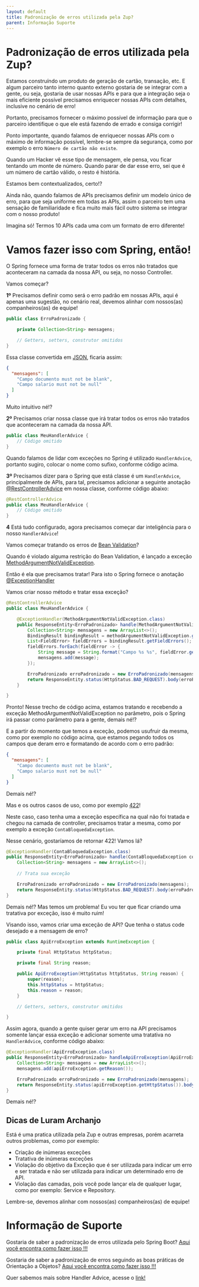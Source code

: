 ```yaml
---
layout: default
title: Padronização de erros utilizada pela Zup? 
parent: Informação Suporte
---
```

# Padronização de erros utilizada pela Zup?

Estamos construíndo um produto de geração de cartão, transação, etc. E algum parceiro tanto interno quanto externo gostaria 
de se integrar com a gente, ou seja, gostaria de usar nossas APIs e para que a integração seja o mais eficiente possível 
precisamos enriquecer nossas APIs com detalhes, inclusive no cenário de erro!

Portanto, precisamos fornecer o máximo possível de informação para que o parceiro identifique o que ele 
está fazendo de errado e consiga corrigir!

Ponto importante, quando falamos de enriquecer nossas APIs com o máximo de informação possível, lembre-se sempre da 
segurança, como por exemplo o erro `Número de cartão não existe`.

Quando um Hacker vê esse tipo de mensagem, ele pensa, vou ficar tentando um monte de número. Quando parar de dar esse 
erro, sei que é um número de cartão válido, o resto é história.

Estamos bem contextualizados, certo!?

Ainda não, quando falamos de APIs precisamos definir um modelo único de erro, para que seja uniforme em todas as APIs, 
assim o parceiro tem uma sensação de familiaridade e fica muito mais fácil outro sistema se integrar com o nosso produto!

Imagina só! Termos 10 APIs cada uma com um formato de erro diferente!

# Vamos fazer isso com Spring, então!
  
O Spring fornece uma forma de tratar todos os erros não tratados que aconteceram na camada da nossa API, ou seja, no 
nosso Controller.

Vamos começar?

**1º** Precisamos definir como será o erro padrão em nossas APIs, aqui é apenas uma sugestão, no cenário real, devemos alinhar 
com nossos(as) companheiros(as) de equipe!

```java
public class ErroPadronizado {

    private Collection<String> mensagens;

    // Getters, setters, construtor omitidos
}
```

Essa classe convertida em [JSON](https://www.json.org/json-en.html), ficaria assim:

```json
{
  "mensagens": [
    "Campo documento must not be blank",
    "Campo salario must not be null"
  ]
}
```

Muito intuitivo né!?

**2º** Precisamos criar nossa classe que irá tratar todos os erros não tratados que aconteceram na camada da nossa API.

```java
public class MeuHandlerAdvice {
    // Código omitido
}
```

Quando falamos de lidar com exceções no Spring é utilizado `HandlerAdvice`, portanto sugiro, colocar o nome como sufixo, 
conforme código acima.

**3º** Precisamos dizer para o Spring que está classe é um `HandlerAdvice`, principalmente de APIs, para tal, precisamos 
adicionar a seguinte anotação [@RestControllerAdvice](https://docs.spring.io/spring/docs/current/javadoc-api/org/springframework/web/bind/annotation/RestControllerAdvice.html) 
em nossa classe, conforme código abaixo:

```java
@RestControllerAdvice
public class MeuHandlerAdvice {
    // Código omitido
}
```

**4** Está tudo configurado, agora precisamos começar dar inteligência para o nosso `HandlerAdvice`!

Vamos começar tratando os erros de [Bean Validation](../informacao_suporte/bean-validation.md)?

Quando é violado alguma restrição do Bean Validation, é lançado a exceção [MethodArgumentNotValidException](https://docs.spring.io/spring-framework/docs/current/javadoc-api/org/springframework/web/bind/MethodArgumentNotValidException.html).

Então é ela que precisamos tratar! Para isto o Spring fornece o anotação [@ExceptionHandler](https://docs.spring.io/spring-framework/docs/current/javadoc-api/org/springframework/web/bind/annotation/ExceptionHandler.html)

Vamos criar nosso método e tratar essa exceção?

```java
@RestControllerAdvice
public class MeuHandlerAdvice {

    @ExceptionHandler(MethodArgumentNotValidException.class)
    public ResponseEntity<ErroPadronizado> handle(MethodArgumentNotValidException methodArgumentNotValidException) {
        Collection<String> mensagens = new ArrayList<>();
        BindingResult bindingResult = methodArgumentNotValidException.getBindingResult();
        List<FieldError> fieldErrors = bindingResult.getFieldErrors();
        fieldErrors.forEach(fieldError -> {
            String message = String.format("Campo %s %s", fieldError.getField(), fieldError.getDefaultMessage());
            mensagens.add(message);
        });

        ErroPadronizado erroPadronizado = new ErroPadronizado(mensagens);
        return ResponseEntity.status(HttpStatus.BAD_REQUEST).body(erroPadronizado);
    }

}
```

Pronto! Nesse trecho de código acima, estamos tratando e recebendo a exceção MethodArgumentNotValidException no parâmetro, 
pois o Spring irá passar como parâmetro para a gente, demais né!?

E a partir do momento que temos a exceção, podemos usufruir da mesma, como por exemplo no código acima, que estamos 
pegando todos os campos que deram erro e formatando de acordo com o erro padrão:

```json
{
  "mensagens": [
    "Campo documento must not be blank",
    "Campo salario must not be null"
  ]
}
```

Demais né!?

Mas e os outros casos de uso, como por exemplo [422](../informacao_suporte/rest-422.md)!

Neste caso, caso tenha uma a exceção específica na qual não foi tratada e chegou na camada de controller, precisamos 
tratar a mesma, como por exemplo a exceção `ContaBloquedaException`.

Nesse cenário, gostaríamos de retornar 422! Vamos lá?

```java
@ExceptionHandler(ContaBloquedaException.class)
public ResponseEntity<ErroPadronizado> handle(ContaBloquedaException contaBloquedaException) {
    Collection<String> mensagens = new ArrayList<>();
    
    // Trata sua exceção

    ErroPadronizado erroPadronizado = new ErroPadronizado(mensagens);
    return ResponseEntity.status(HttpStatus.BAD_REQUEST).body(erroPadronizado);
}
```

Demais né!? Mas temos um problema! Eu vou ter que ficar criando uma tratativa por exceção, isso é muito ruim!

Visando isso, vamos criar uma exceção de API? Que tenha o status code desejado e a mensagem de erro?

```java
public class ApiErroException extends RuntimeException {

    private final HttpStatus httpStatus;

    private final String reason;

    public ApiErroException(HttpStatus httpStatus, String reason) {
        super(reason);
        this.httpStatus = httpStatus;
        this.reason = reason;
    }

    // Getters, setters, construtor omitidos

}
```

Assim agora, quando a gente quiser gerar um erro na API precisamos somente lançar essa exceção e adicionar somente uma 
tratativa no `HandlerAdvice`, conforme código abaixo:

```java
@ExceptionHandler(ApiErroException.class)
public ResponseEntity<ErroPadronizado> handleApiErroException(ApiErroException apiErroException) {
    Collection<String> mensagens = new ArrayList<>();
    mensagens.add(apiErroException.getReason());

    ErroPadronizado erroPadronizado = new ErroPadronizado(mensagens);
    return ResponseEntity.status(apiErroException.getHttpStatus()).body(erroPadronizado);
}
```

Demais né!?

## Dicas de Luram Archanjo

Está é uma pratica utilizada pela Zup e outras empresas, porém acarreta outros problemas, como por exemplo:

- Criação de inúmeras exceções
- Tratativa de inúmeras exceções
- Violação do objetivo da Exceção que é ser utilizada para indicar um erro e ser tratada e não ser utilizada para indicar 
um determinado erro de API.
- Violação das camadas, pois você pode lançar ela de qualquer lugar, como por exemplo: Service e Repository.

Lembre-se, devemos alinhar com nossos(as) companheiros(as) de equipe!

# Informação de Suporte

Gostaria de saber a padronização de erros utilizada pelo Spring Boot? [Aqui você encontra como fazer isso !!!](error-spring.md)

Gostaria de saber a padronização de erros seguindo as boas práticas de Orientação a Objetos? [Aqui você encontra como fazer isso !!!](error-object-oriented.md)

Quer sabemos mais sobre Handler Advice, acesse o [link!](https://spring.io/blog/2013/11/01/exception-handling-in-spring-mvc)